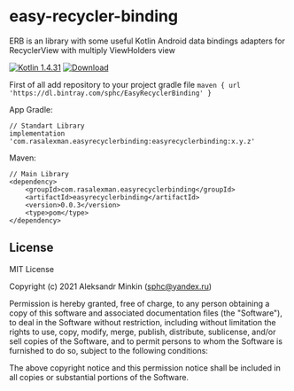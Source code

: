 # easy-recycler-binding
ERB is an library with some useful Kotlin Android data bindings adapters for RecyclerView with multiply ViewHolders view

[ ![Kotlin 1.4.31](https://img.shields.io/badge/Kotlin-1.4.31-blue.svg)](http://kotlinlang.org) [ ![Download](https://api.bintray.com/packages/sphc/EasyRecyclerBinding/easyrecyclerbinding/images/download.svg?version=0.0.3) ](https://bintray.com/sphc/EasyRecyclerBinding/easyrecyclerbinding/0.0.3/link)


First of all add repository to your project gradle file
`maven { url 'https://dl.bintray.com/sphc/EasyRecyclerBinding' }`

App Gradle:
```
// Standart Library
implementation 'com.rasalexman.easyrecyclerbinding:easyrecyclerbinding:x.y.z'
```

Maven:
```
// Main Library
<dependency>
	<groupId>com.rasalexman.easyrecyclerbinding</groupId>
	<artifactId>easyrecyclerbinding</artifactId>
	<version>0.0.3</version>
	<type>pom</type>
</dependency>
```


License
----

MIT License

Copyright (c) 2021 Aleksandr Minkin (sphc@yandex.ru)

Permission is hereby granted, free of charge, to any person obtaining a copy
of this software and associated documentation files (the "Software"), to deal
in the Software without restriction, including without limitation the rights
to use, copy, modify, merge, publish, distribute, sublicense, and/or sell
copies of the Software, and to permit persons to whom the Software is
furnished to do so, subject to the following conditions:

The above copyright notice and this permission notice shall be included in all
copies or substantial portions of the Software.

